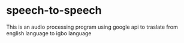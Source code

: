 # speech-to-speech
This is an audio processing program using google api to traslate from english language to igbo language
